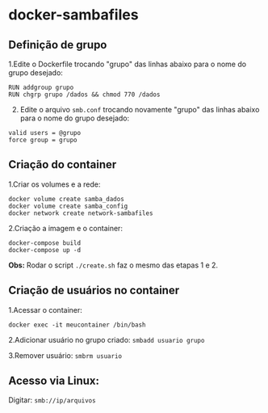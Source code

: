 # docker-sambafiles

## Definição de grupo

1.Edite o Dockerfile trocando "grupo" das linhas abaixo para o nome do grupo desejado:

```
RUN addgroup grupo
RUN chgrp grupo /dados && chmod 770 /dados
```

2. Edite o arquivo `smb.conf` trocando novamente "grupo" das linhas abaixo para o nome do grupo desejado:

```
valid users = @grupo
force group = grupo
```

## Criação do container

1.Criar os volumes e a rede:

```
docker volume create samba_dados
docker volume create samba_config
docker network create network-sambafiles
```

2.Criação a imagem e o container:

```
docker-compose build
docker-compose up -d
```
**Obs:** Rodar o script `./create.sh` faz o mesmo das etapas 1 e 2.

## Criação de usuários no container

1.Acessar o container:

`docker exec -it meucontainer /bin/bash`

2.Adicionar usuário no grupo criado:  `smbadd usuario grupo`

3.Remover usuário:  `smbrm usuario`

## Acesso via Linux:

Digitar: `smb://ip/arquivos`
